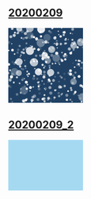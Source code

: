 <h2><a href="/works/20200209/README.md">20200209</a></h2>
<img src="/works/20200209/img/whites_in_dark.png" width="30%">

<h2><a href="/works/20200209_2/README.md">20200209_2</a></h2>
<img src="/works/20200209_2/img/spinning_rectangle.gif" width="30%">
